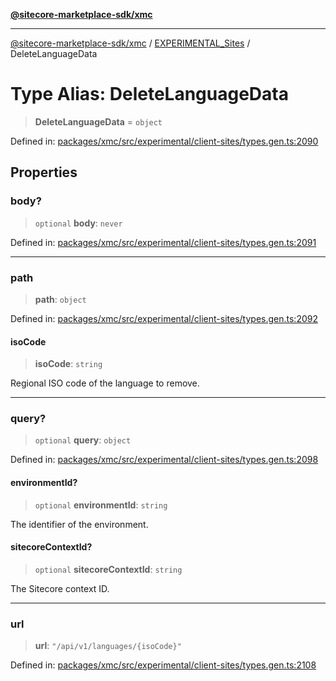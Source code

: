 [**@sitecore-marketplace-sdk/xmc**](../../../../README.md)

***

[@sitecore-marketplace-sdk/xmc](../../../../README.md) / [EXPERIMENTAL\_Sites](../README.md) / DeleteLanguageData

# Type Alias: DeleteLanguageData

> **DeleteLanguageData** = `object`

Defined in: [packages/xmc/src/experimental/client-sites/types.gen.ts:2090](https://github.com/Sitecore/marketplace-sdk/blob/main/packages/xmc/src/experimental/client-sites/types.gen.ts#L2090)

## Properties

### body?

> `optional` **body**: `never`

Defined in: [packages/xmc/src/experimental/client-sites/types.gen.ts:2091](https://github.com/Sitecore/marketplace-sdk/blob/main/packages/xmc/src/experimental/client-sites/types.gen.ts#L2091)

***

### path

> **path**: `object`

Defined in: [packages/xmc/src/experimental/client-sites/types.gen.ts:2092](https://github.com/Sitecore/marketplace-sdk/blob/main/packages/xmc/src/experimental/client-sites/types.gen.ts#L2092)

#### isoCode

> **isoCode**: `string`

Regional ISO code of the language to remove.

***

### query?

> `optional` **query**: `object`

Defined in: [packages/xmc/src/experimental/client-sites/types.gen.ts:2098](https://github.com/Sitecore/marketplace-sdk/blob/main/packages/xmc/src/experimental/client-sites/types.gen.ts#L2098)

#### environmentId?

> `optional` **environmentId**: `string`

The identifier of the environment.

#### sitecoreContextId?

> `optional` **sitecoreContextId**: `string`

The Sitecore context ID.

***

### url

> **url**: `"/api/v1/languages/{isoCode}"`

Defined in: [packages/xmc/src/experimental/client-sites/types.gen.ts:2108](https://github.com/Sitecore/marketplace-sdk/blob/main/packages/xmc/src/experimental/client-sites/types.gen.ts#L2108)
